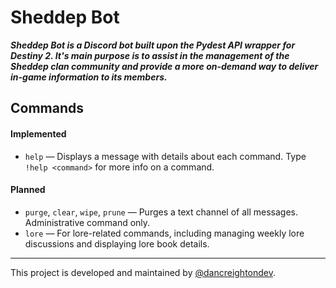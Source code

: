 # Sheddep Bot
***Sheddep Bot is a Discord bot built upon the Pydest API wrapper for Destiny 2. It's main purpose is to assist in the management of the Sheddep clan community and provide a more on-demand way to deliver in-game information to its members.***

## Commands
#### Implemented
* `help` — Displays a message with details about each command. Type `!help <command>` for more info on a command.
#### Planned
* `purge`, `clear`, `wipe`, `prune` — Purges a text channel of all messages. Administrative command only.
* `lore` — For lore-related commands, including managing weekly lore discussions and displaying lore book details.
---
This project is developed and maintained by [@dancreightondev](https://twitter.com/dancreightondev).
